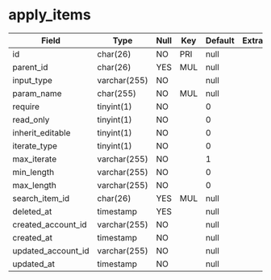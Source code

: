 # apply_items

| Field              | Type         | Null | Key | Default | Extra |
| ------------------ | ------------ | ---- | --- | ------- | ----- |
| id                 | char(26)     | NO   | PRI | null    |       |
| parent_id          | char(26)     | YES  | MUL | null    |       |
| input_type         | varchar(255) | NO   |     | null    |       |
| param_name         | char(255)    | NO   | MUL | null    |       |
| require            | tinyint(1)   | NO   |     | 0       |       |
| read_only          | tinyint(1)   | NO   |     | 0       |       |
| inherit_editable   | tinyint(1)   | NO   |     | 0       |       |
| iterate_type       | tinyint(1)   | NO   |     | 0       |       |
| max_iterate        | varchar(255) | NO   |     | 1       |       |
| min_length         | varchar(255) | NO   |     | 0       |       |
| max_length         | varchar(255) | NO   |     | 0       |       |
| search_item_id     | char(26)     | YES  | MUL | null    |       |
| deleted_at         | timestamp    | YES  |     | null    |       |
| created_account_id | varchar(255) | NO   |     | null    |       |
| created_at         | timestamp    | NO   |     | null    |       |
| updated_account_id | varchar(255) | NO   |     | null    |       |
| updated_at         | timestamp    | NO   |     | null    |       |
